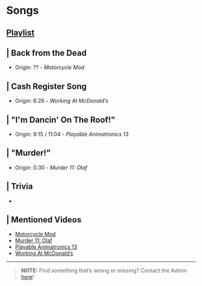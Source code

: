 # Songs
## [Playlist](https://www.youtube.com/playlist?list=PLwljWXtmIKiRHBCcZqY6zwS-4NRU4z1TR)


## | Back from the Dead
- Origin: ?? - *Motorcycle Mod*

## | Cash Register Song
- Origin: 6:26 - *Working At McDonald’s*

## | "I'm Dancin' On The Roof!"
- Origin: 9:15 / 11:04 - *Playable Animatronics 13*

## | "Murder!"
- Origin: 0:30 - *Murder 11: Olaf*

## | Trivia
- 


## | Mentioned Videos
- [Motorcycle Mod](https://youtu.be/gNREBUzmn98)
- [Murder 11: Olaf](https://youtu.be/g2tvu5gFGhI)
- [Playable Animatronics 13](https://youtu.be/BDXvE6cAUkA)
- [Working At McDonald’s](https://youtu.be/ybS5js68e2E)

----

>**NOTE:** Find something that’s wrong or missing? Contact the Admin [here](../chapter_2.html)!